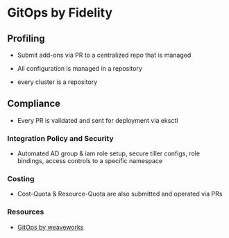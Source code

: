 # GitOps by Fidelity

## Profiling

* Submit add-ons via PR to a centralized repo that is managed

* All configuration is managed in a repository

* every cluster is a repository

## Compliance

* Every PR is validated and sent for deployment via eksctl

### Integration Policy and Security

* Automated AD group & iam role setup, secure tiller configs, role bindings, access controls to a specific namespace

### Costing

* Cost-Quota & Resource-Quota are also submitted and operated via PRs

### Resources

* [GitOps by weaveworks](https://www.weave.works/blog/gitops-operations-by-pull-request)
